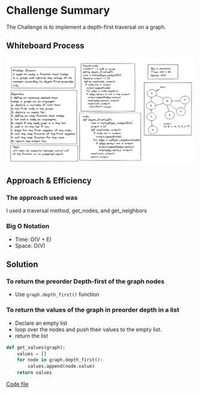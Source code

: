 # Challenge Summary

The Challenge is to implement a depth-first traversal on a graph.

## Whiteboard Process

![breadth](/Assets/depth_graph.png)

## Approach & Efficiency

### The approach used was

I used a traversal method, get_nodes, and get_neighbors

### Big O Notation

* Time: O(V + E)
* Space: O(V)

## Solution

### To return the preorder Depth-first of the graph nodes
* Use `graph.depth_first()` function
### To return the values of the graph in preorder depth in a list
* Declare an empty list
* loop over the nodes and push their values to the empty list.
* return the list

```python
def get_values(graph):
    values = []
    for node in graph.depth_first():
        values.append(node.value)
    return values
```
[Code file](graph.py)
